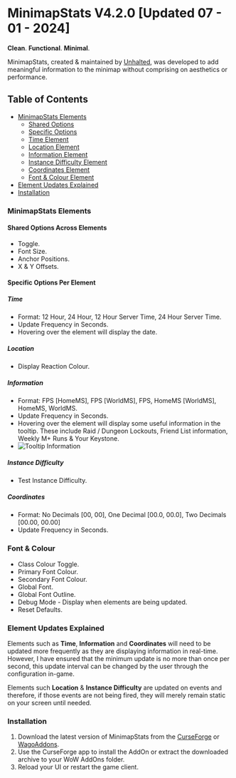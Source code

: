 # MinimapStats V4.2.0 [Updated 07 - 01 - 2024]

**Clean**. **Functional**. **Minimal**.

MinimapStats, created & maintained by [Unhalted](https://github.com/DaleHuntGB), was developed to add meaningful information to the minimap without comprising on aesthetics or performance.

## Table of Contents

- [MinimapStats Elements](#minimapstats-elements)
  - [Shared Options](#shared-options-across-elements)
  - [Specific Options](#specific-options-per-element)
  - [Time Element](#time)
  - [Location Element](#location)
  - [Information Element](#information)
  - [Instance Difficulty Element](#instance-difficulty)
  - [Coordinates Element](#coordinates)
  - [Font & Colour Element](#font--colour)
- [Element Updates Explained](#element-updates-explained)
- [Installation](#installation)

### MinimapStats Elements

#### Shared Options Across Elements

- Toggle.
- Font Size.
- Anchor Positions.
- X & Y Offsets.

#### Specific Options Per Element

##### Time

- Format: 12 Hour, 24 Hour, 12 Hour Server Time, 24 Hour Server Time.
- Update Frequency in Seconds.
- Hovering over the element will display the date.

##### Location

- Display Reaction Colour.

##### Information

- Format: FPS [HomeMS], FPS [WorldMS], FPS, HomeMS [WorldMS], HomeMS, WorldMS.
- Update Frequency in Seconds.
- Hovering over the element will display some useful information in the tooltip. These include Raid / Dungeon Lockouts, Friend List information, Weekly M+ Runs & Your Keystone.
- ![Tooltip Information](https://i.imgur.com/UyNt7RG.png)

##### Instance Difficulty

- Test Instance Difficulty.

##### Coordinates

- Format: No Decimals [00, 00], One Decimal [00.0, 00.0], Two Decimals [00.00, 00.00]
- Update Frequency in Seconds.

### Font & Colour

- Class Colour Toggle.
- Primary Font Colour.
- Secondary Font Colour.
- Global Font.
- Global Font Outline.
- Debug Mode - Display when elements are being updated.
- Reset Defaults.

### Element Updates Explained

Elements such as **Time**, **Information** and **Coordinates** will need to be updated more frequently as they are displaying information in real-time. However, I have ensured that the minimum update is no more than once per second, this update interval can be changed by the user through the configuration in-game.

Elements such **Location** & **Instance Difficulty** are updated on events and therefore, if those events are not being fired, they will merely remain static on your screen until needed.

### Installation

1. Download the latest version of MinimapStats from the [CurseForge](https://www.curseforge.com/wow/addons/minimapstats) or [WagoAddons](https://addons.wago.io/addons/minimapstats).
2. Use the CurseForge app to install the AddOn or extract the downloaded archive to your WoW AddOns folder.
3. Reload your UI or restart the game client.
